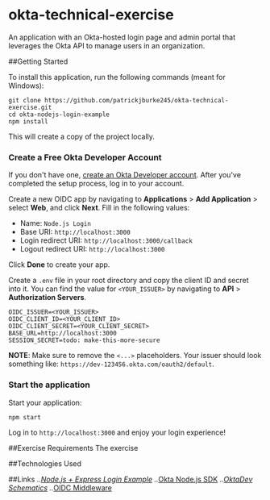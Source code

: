 # okta-technical-exercise
An application with an Okta-hosted login page and admin portal that leverages the Okta API to manage users in an organization.

##Getting Started

To install this application, run the following commands (meant for Windows):
```
git clone https://github.com/patrickjburke245/okta-technical-exercise.git
cd okta-nodejs-login-example
npm install
```
This will create a copy of the project locally.
### Create a Free Okta Developer Account

If you don't have one, [create an Okta Developer account](https://developer.okta.com/signup/). After you've completed the setup process, log in to your account.

Create a new OIDC app by navigating to **Applications** > **Add Application** > select **Web**, and click **Next**. Fill in the following values:

* Name: `Node.js Login`
* Base URI: `http://localhost:3000`
* Login redirect URI: `http://localhost:3000/callback`
* Logout redirect URI: `http://localhost:3000`

Click **Done** to create your app. 

Create a `.env` file in your root directory and copy the client ID and secret into it. You can find the value for `<YOUR_ISSUER>` by navigating to **API** > **Authorization Servers**.

```
OIDC_ISSUER=<YOUR_ISSUER>
OIDC_CLIENT_ID=<YOUR_CLIENT_ID>
OIDC_CLIENT_SECRET=<YOUR_CLIENT_SECRET>
BASE_URL=http://localhost:3000
SESSION_SECRET=todo: make-this-more-secure
```
   
**NOTE**: Make sure to remove the `<...>` placeholders. Your issuer should look something like: `https://dev-123456.okta.com/oauth2/default`.

### Start the application

Start your application:

```
npm start
```

Log in to `http://localhost:3000` and enjoy your login experience!

##Exercise Requirements
The exercise

##Technologies Used


##Links
..*[Node.js + Express Login Example](https://github.com/oktadeveloper/okta-nodejs-login-example#readme)
..*[Okta Node.js SDK](https://github.com/okta/okta-sdk-nodejs#readme)
..*[OktaDev Schematics](https://github.com/oktadeveloper/schematics#readme)
..*[OIDC Middleware](https://github.com/okta/okta-oidc-js/tree/master/packages/oidc-middleware#readme)
